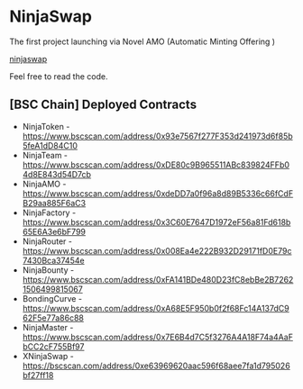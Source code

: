 # NinjaSwap 

The first project launching via Novel AMO (Automatic Minting Offering )


[ninjaswap](https://ninjaswap.app)


Feel free to read the code.

## [BSC Chain] Deployed Contracts


- NinjaToken - https://www.bscscan.com/address/0x93e7567f277F353d241973d6f85b5feA1dD84C10
- NinjaTeam - https://www.bscscan.com/address/0xDE80c9B965511ABc839824FFb04d8E843d54D7cb
- NinjaAMO - https://www.bscscan.com/address/0xdeDD7a0f96a8d89B5336c66fCdFB29aa885F6aC3
- NinjaFactory - https://www.bscscan.com/address/0x3C60E7647D1972eF56a81Fd618b65E6A3e6bF799
- NinjaRouter - https://www.bscscan.com/address/0x008Ea4e222B932D29171fD0E79c7430Bca37454e
- NinjaBounty - https://www.bscscan.com/address/0xFA141BDe480D23fC8ebBe2B72621506499815067
- BondingCurve - https://www.bscscan.com/address/0xA68E5F950b0f2f68Fc14A137dC962F5e77a86c88
- NinjaMaster - https://www.bscscan.com/address/0x7E6B4d7C5f3276A4A18F74a4AaFbCC2cF755Bf97
- XNinjaSwap - https://bscscan.com/address/0xe63969620aac596f68aee7fa1d795026bf27ff18

